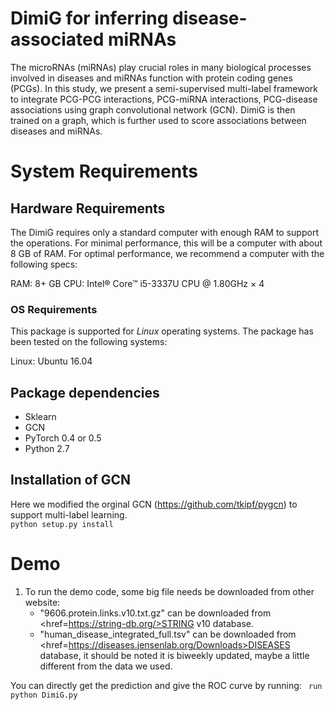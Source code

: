 # DimiG for inferring disease-associated miRNAs
The microRNAs (miRNAs) play crucial roles in many biological processes involved in diseases and miRNAs function with protein coding genes (PCGs). In this study, we present a semi-supervised multi-label framework to integrate PCG-PCG interactions, PCG-miRNA interactions, PCG-disease associations using graph convolutional network (GCN). DimiG is then trained on a graph, which is further used to score associations between diseases and miRNAs.

# System Requirements

## Hardware Requirements

The DimiG requires only a standard computer with enough RAM to support the operations. For minimal performance, this will be a computer with about 8 GB of RAM. For optimal performance, we recommend a computer with the following specs:

RAM: 8+ GB 
CPU: Intel® Core™ i5-3337U CPU @ 1.80GHz × 4

### OS Requirements

This package is supported for *Linux* operating systems. The package has been tested on the following systems:

Linux: Ubuntu 16.04  


## Package dependencies
  * Sklearn
  * GCN
  * PyTorch 0.4 or 0.5
  * Python 2.7

## Installation of GCN
Here we modified the orginal GCN (https://github.com/tkipf/pygcn) to support multi-label learning. <br> 
```python setup.py install```

# Demo
1. To run the demo code, some big file needs be downloaded from other website: <br>
   - "9606.protein.links.v10.txt.gz" can be downloaded from <a><href=https://string-db.org/>STRING</a> v10 database. <br>
   - "human_disease_integrated_full.tsv" can be downloaded from <a><href=https://diseases.jensenlab.org/Downloads>DISEASES </a> database, it should be noted it is biweekly updated, maybe a little different from the data we used. <br>

You can directly  get the prediction and give the ROC curve by running:
``` run python DimiG.py```
